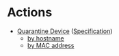 # Actions
* [Quarantine Device](actions/quarantine_device_action) ([Specification](https://github.com/opendxl/opendxl-ontology/blob/master/actions/quarantine_device_action.json))
  * [by hostname](actions/quarantine_device_action#request--action-quarantine-device-by_hostname)
  * [by MAC address](actions/quarantine_device_action#request--action-quarantine-device-by_mac_address)
